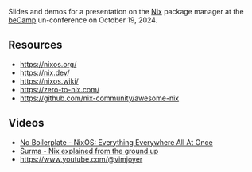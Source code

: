 Slides and demos for a presentation on the [Nix](https://nixos.org/) package
manager at the [beCamp](https://be.camp/) un-conference on October 19, 2024.

## Resources

- https://nixos.org/
- https://nix.dev/
- https://nixos.wiki/
- https://zero-to-nix.com/
- https://github.com/nix-community/awesome-nix

## Videos
- [No Boilerplate - NixOS: Everything Everywhere All At Once](https://www.youtube.com/watch?v=CwfKlX3rA6E)
- [Surma - Nix explained from the ground up](https://www.youtube.com/watch?v=5D3nUU1OVx8)
- https://www.youtube.com/@vimjoyer
